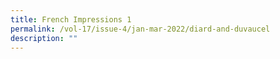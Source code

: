 ```yaml
---
title: French Impressions 1
permalink: /vol-17/issue-4/jan-mar-2022/diard-and-duvaucel
description: ""
---
```

